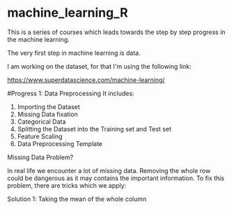 # machine_learning_R
This is a series of courses which leads towards the step by step progress in the machine learning. 

The very first step in machine learning is data. 

I am working on the dataset, for that I'm using the following link:

https://www.superdatascience.com/machine-learning/

#Progress 1: Data Preprocessing
It includes:
1. Importing the Dataset
2. Missing Data fixation
3. Categorical Data
4. Splitting the Dataset into the Training set and Test set
5. Feature Scaling
6. Data Preprocessing Template

Missing Data Problem?

In real life we encounter a lot of missing data. 
Removing the whole row could be dangerous as it may contains the important information.
To fix this problem, there are tricks which we apply:

Solution 1: Taking the mean of the whole column